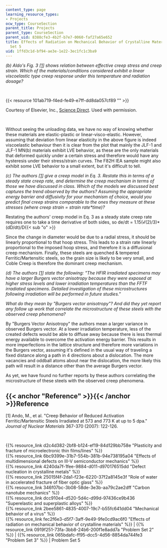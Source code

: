 ```yaml
---
content_type: page
learning_resource_types:
- Projects
ocw_type: CourseSection
parent_title: Projects
parent_type: CourseSection
parent_uid: 8388cfe3-4b2f-b7e7-0060-faf27a65e652
title: Effects of Radiation on Mechanical Behavior of Crystalline Materials - Problem
  Set 5
uid: 1ffd3c1d-bf94-ae3e-1e22-3ec1fc1c3ba9
---
```


_(b) Aldo's Fig. 3 \[[1](#Reference)\] shows relation between effective creep stress and creep strain. Which of the materials/conditions considered exhibit a linear viscoelastic type creep response under this temperature and radiation dosage?_

  
 

{{< resource 101ab719-f4ed-fe49-e7ff-dd8da057cf89 "" >}}

Courtesy of Elsevier, Inc., [Science Direct](http://www.sciencedirect.com/). Used with permission.

  
 

Without seeing the unloading data, we have no way of knowing whether these materials are elastic-plastic or linear-visco-elastic. However, assuming that deviation from linear elasticity in the above figure is indeed viscoelastic behaviour then it is clear from the plot that mainly the JLF-1 and JLF-1 MN(b) materials exhibit LVE behavior, as these are the only materials that deformed quickly under a certain stress and therefore would have any hysteresis under their stress/strain curves. The F82H IEA sample might also exhibit some LVE behavior to a small extent, but it's difficult to tell.

_(c) The authors \[[1](#Reference)\] give a creep model in Eq. 3. Restate this in terms of a steady state creep rate, and determine the creep mechanism in terms of those we have discussed in class. Which of the models we discussed best captures the trend observed by the authors? Assuming the appropriate energy barrier and diffusivity for your mechanism of choice, would you predict final creep strains comparable to the ones they measure at these stresses (where creep strain = strain rate\*time)?_

Restating the authors' creep model in Eq. 3 as a steady state creep rate requires one to take a time derivative of both sides, so de/dt = 1.15(√(2)/3)\*(dD/dt)/D{{< sub "o" >}}

Since the change in diameter would be due to a radial stress, it should be linearly proportional to that hoop stress. This leads to a strain rate linearly proportional to the imposed hoop stress, and therefore it is a diffusional creep mechanism. Finally, these steels are quenched & tempered Ferritic/Martensitic steels, so the grain size is likely to be very small, and Coble Creep is therefore the dominant creep mechanism.

_(d) The authors \[[1](#Reference)\] state the following: "The HFIR irradiated specimens may have a larger Burgers vector anisotropy because they were exposed at higher stress levels and lower irradiation temperatures than the FFTF irradiated specimens. Detailed investigation of these microstructures following irradiation will be performed in future studies."_

_What do they mean by "Burgers vector anisotropy"? And did they yet report any follow up work that correlate the microstructure of these steels with the observed creep phenomena?_

By "Burgers Vector Anisotropy" the authors mean a larger variance in observed Burgers vector. At a lower irradiation temperature, less of the created defects would be able to diffuse away because there is less thermal energy available to overcome the activation energy barrier. This results in more imperfections in the lattice structure and therefore more variations in the Burgers vector, assuming it's defined in the usual way of traveling a fixed distance along a path in 4 directions about a dislocation. The more vacancies and oddball atoms about near the dislocation, the more likely this path will result in a distance other than the average Burgers vector.

As yet, we have found no further reports by these authors correlating the microstructure of these steels with the observed creep phenomena.

{{< anchor "Reference" >}}{{< /anchor >}}Reference
--------------------------------------------------

\[1\] Ando, M., et al. "Creep Behavior of Reduced Activation Ferritic/Martensitic Steels Irradiated at 573 and 773 K at up to 5 dpa." _Journal of Nuclear Materials_ 367-370 (2007): 122-126.

  
  
 

{{% resource_link d2c4d382-2bf8-b124-ef19-84d129bb758e "Plasticity and fracture of microelectronic thin films/lines" %}}  
{{% resource_link 6bc9399e-31b7-554b-381b-94e738195a04 "Effects of multidimensional defects on III-V semiconductor mechanics" %}}  
{{% resource_link 4240da7f-1fee-9884-d011-d970176515dd "Defect nucleation in crystalline metals" %}}  
{{% resource_link 25015f4f-2da1-f23e-6220-37f2a8145e3f "Role of water in accelerated fracture of fiber optic glass" %}}  
{{% resource_link 346f07bc-3b08-58de-3e3b-aa79c2ae2dff "Carbon nanotube mechanics" %}}  
{{% resource_link dcc910e4-d520-5d4c-d99d-97436ce9b436 "Superelastic and superplastic alloys" %}}  
{{% resource_link 2bee5861-4835-4007-19c7-b55fc641dd04 "Mechanical behavior of a virus" %}}  
{{% resource_link fec2f6e3-d5f7-3aff-9e49-9fe0cd9ac6f0 "Effects of radiation on mechanical behavior of crystalline materials" %}} | {{% resource_link 0919f251-73fa-3bb8-24b6-200f1e8add7a "Problem Set 2" %}} | {{% resource_link 065bdafc-ff95-dcc5-4d56-8854da744fe3 "Problem Set 3" %}} | Problem Set 5